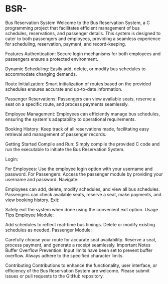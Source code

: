 # BSR-             
Bus Reservation System
Welcome to the Bus Reservation System, a C programming project that facilitates efficient management of bus schedules, reservations, and passenger details. This system is designed to cater to both passengers and employees, providing a seamless experience for scheduling, reservation, payment, and record-keeping.

Features
Authentication: Secure login mechanisms for both employees and passengers ensure a protected environment.

Dynamic Scheduling: Easily add, delete, or modify bus schedules to accommodate changing demands.

Route Initialization: Smart initialization of routes based on the provided schedules ensures accurate and up-to-date information.

Passenger Reservations: Passengers can view available seats, reserve a seat on a specific route, and process payments seamlessly.

Employee Management: Employees can efficiently manage bus schedules, ensuring the system's adaptability to operational requirements.

Booking History: Keep track of all reservations made, facilitating easy retrieval and management of passenger records.

Getting Started
Compile and Run: Simply compile the provided C code and run the executable to initiate the Bus Reservation System.

Login:

For Employees: Use the employee login option with your username and password.
For Passengers: Access the passenger module by providing your username and password.
Navigate:

Employees can add, delete, modify schedules, and view all bus schedules.
Passengers can check available seats, reserve a seat, make payments, and view booking history.
Exit:

Safely exit the system when done using the convenient exit option.
Usage Tips
Employee Module:

Add schedules to reflect real-time bus timings.
Delete or modify existing schedules as needed.
Passenger Module:

Carefully choose your route for accurate seat availability.
Reserve a seat, process payment, and generate a receipt seamlessly.
Important Notes
Buffer Overflow Prevention:
Input limits have been set to prevent buffer overflow. Always adhere to the specified character limits.

Contributing
Contributions to enhance the functionality, user interface, or efficiency of the Bus Reservation System are welcome. Please submit issues or pull requests to the GitHub repository.
